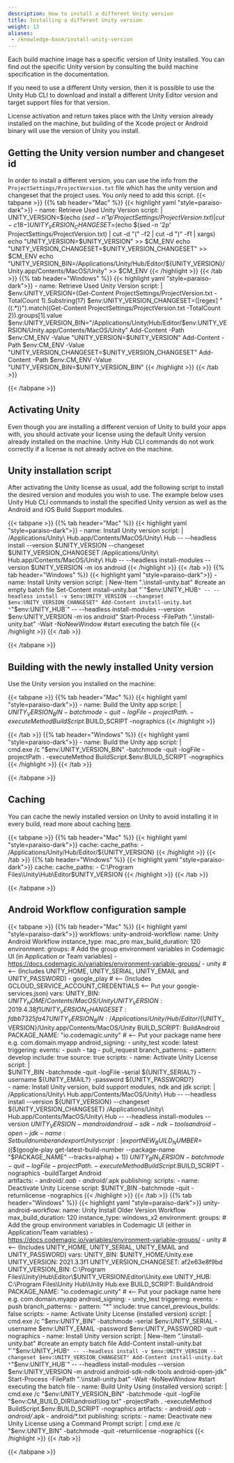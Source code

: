 ```yaml
---
description: How to install a different Unity version
title: Installing a different Unity version
weight: 13
aliases:
 - /knowledge-base/install-unity-version
---
```


Each build machine image has a specific version of Unity installed. You can find out the specific Unity version by consulting the build machine specification in the documentation.

If you need to use a different Unity version, then it is possible to use the Unity Hub CLI to download and install a different Unity Editor version and target support files for that version. 

License activation and return takes place with the Unity version already installed on the machine, but building of the Xcode project or Android binary will use the version of Unity you install. 


## Getting the Unity version number and changeset id
In order to install a different version, you can use the info from the `ProjectSettings/ProjectVersion.txt` file which has the unity version and changeset that the project uses.
You only need to add this script.
{{< tabpane >}}
{{% tab header="Mac" %}}
{{< highlight yaml "style=paraiso-dark">}}
      - name: Retrieve Used Unity Version
        script: | 
          UNITY_VERSION=$(echo $(sed -n '1p' ProjectSettings/ProjectVersion.txt) | cut -c 18-)
          UNITY_VERSION_CHANGESET=$(echo $(sed -n '2p' ProjectSettings/ProjectVersion.txt) | cut -d "(" -f2 | cut -d ")" -f1 | xargs)
          echo "UNITY_VERSION=$UNITY_VERSION" >> $CM_ENV
          echo "UNITY_VERSION_CHANGESET=$UNITY_VERSION_CHANGESET" >> $CM_ENV
          echo "UNITY_VERSION_BIN=/Applications/Unity/Hub/Editor/${UNITY_VERSION}/Unity.app/Contents/MacOS/Unity" >> $CM_ENV
{{< /highlight >}}
{{< /tab >}}
{{% tab header="Windows" %}}
{{< highlight yaml "style=paraiso-dark">}}
      - name: Retrieve Used Unity Version
        script: | 
          $env:UNITY_VERSION=(Get-Content ProjectSettings/ProjectVersion.txt -TotalCount 1).Substring(17)
          $env:UNITY_VERSION_CHANGESET=([regex] "\((.*)\)").match((Get-Content ProjectSettings/ProjectVersion.txt -TotalCount 2)).groups[1].value
          $env:UNITY_VERSION_BIN="/Applications/Unity/Hub/Editor/$env:UNITY_VERSION/Unity.app/Contents/MacOS/Unity"
          Add-Content -Path $env:CM_ENV -Value "UNITY_VERSION=$UNITY_VERSION"
          Add-Content -Path $env:CM_ENV -Value "UNITY_VERSION_CHANGESET=$UNITY_VERSION_CHANGESET"
          Add-Content -Path $env:CM_ENV -Value "UNITY_VERSION_BIN=$UNITY_VERSION_BIN"
{{< /highlight >}}
{{< /tab >}}


{{< /tabpane >}}

## Activating Unity
Even though you are installing a different version of Unity to build your apps with, you should activate your license using the default Unity version already installed on the machine. Unity Hub CLI commands do not work correctly if a license is not already active on the machine.


## Unity installation script
After activating the Unity license as usual, add the following script to install the desired version and modules you wish to use. The example below uses Unity Hub CLI commands to install the specified Unity version as well as the Android and iOS Build Support modules.

{{< tabpane >}}
{{% tab header="Mac" %}}
{{< highlight yaml "style=paraiso-dark">}}
    - name: Install Unity version
      script: |  
        /Applications/Unity\ Hub.app/Contents/MacOS/Unity\ Hub -- --headless install --version $UNITY_VERSION --changeset $UNITY_VERSION_CHANGESET 
        /Applications/Unity\ Hub.app/Contents/MacOS/Unity\ Hub -- --headless install-modules --version $UNITY_VERSION -m ios android 
{{< /highlight >}}
{{< /tab >}}
{{% tab header="Windows" %}}
{{< highlight yaml "style=paraiso-dark">}}
    - name: Install Unity version
      script: |  
        New-Item ".\install-unity.bat" #create an empty batch file
        Set-Content install-unity.bat "`"$env:UNITY_HUB`" -- --headless install -v $env:UNITY_VERSION --changeset $env:UNITY_VERSION_CHANGESET"
        Add-Content install-unity.bat "`"$env:UNITY_HUB`" -- --headless install-modules --version $env:UNITY_VERSION -m ios android"
        Start-Process -FilePath ".\install-unity.bat" -Wait -NoNewWindow #start executing the batch file
{{< /highlight >}}
{{< /tab >}}

{{< /tabpane >}}
## Building with the newly installed Unity version
Use the Unity version you installed on the machine:

{{< tabpane >}}
{{% tab header="Mac" %}}
{{< highlight yaml "style=paraiso-dark">}}
    - name: Build the Unity app
      script: |  
        $UNITY_VERSION_BIN -batchmode -quit -logFile -projectPath . -executeMethod BuildScript.$BUILD_SCRIPT -nographics
{{< /highlight >}}

{{< /tab >}}
{{% tab header="Windows" %}}
{{< highlight yaml "style=paraiso-dark">}}
    - name: Build the Unity app
      script: |  
        cmd.exe /c "$env:UNITY_VERSION_BIN" -batchmode -quit -logFile -projectPath . -executeMethod BuildScript.$env:BUILD_SCRIPT -nographics
{{< /highlight >}}
{{< /tab >}}

{{< /tabpane >}}

## Caching
You can cache the newly installed version on Unity to avoid installing it in every build, read more about caching [here](https://docs.codemagic.io/yaml/yaml-getting-started/#cache).

{{< tabpane >}}
{{% tab header="Mac" %}}
{{< highlight yaml "style=paraiso-dark">}}
    cache:
      cache_paths:
        - /Applications/Unity/Hub/Editor/${UNITY_VERSION}
{{< /highlight >}}
{{< /tab >}}
{{% tab header="Windows" %}}
{{< highlight yaml "style=paraiso-dark">}}
    cache:
      cache_paths:
        - C:\Program Files\Unity\Hub\Editor\$UNITY_VERSION
{{< /highlight >}}
{{< /tab >}}

{{< /tabpane >}}

## Android Workflow configuration sample
{{< tabpane >}}
{{% tab header="Mac" %}}
{{< highlight yaml "style=paraiso-dark">}}
workflows:
  unity-android-workflow:
      name: Unity Android Workflow
      instance_type: mac_pro
      max_build_duration: 120
      environment:
        groups:
          # Add the group environment variables in Codemagic UI (in Application or Team variables) - https://docs.codemagic.io/variables/environment-variable-groups/
          - unity # <-- (Includes UNITY_HOME, UNITY_SERIAL, UNITY_EMAIL and UNITY_PASSWORD)
          - google_play # <-- (Includes GCLOUD_SERVICE_ACCOUNT_CREDENTIALS <-- Put your google-services.json)
        vars:
          UNITY_BIN: $UNITY_HOME/Contents/MacOS/Unity
          UNITY_VERSION: 2019.4.38f1
          UNITY_VERSION_CHANGESET: fdbb7325fa47
          UNITY_VERSION_BIN: /Applications/Unity/Hub/Editor/${UNITY_VERSION}/Unity.app/Contents/MacOS/Unity
          BUILD_SCRIPT: BuildAndroid
          PACKAGE_NAME: "io.codemagic.unity" # <-- Put your package name here e.g. com.domain.myapp
        android_signing:
        - unity_test
        xcode: latest
      triggering:
        events:
          - push
          - tag
          - pull_request
        branch_patterns:
          - pattern: develop
            include: true
            source: true
      scripts:
        - name: Activate Unity License
          script: |  
            $UNITY_BIN -batchmode -quit -logFile -serial ${UNITY_SERIAL?} -username ${UNITY_EMAIL?} -password ${UNITY_PASSWORD?}      
        - name: Install Unity version, buld support modules, ndk and jdk
          script: |  
            /Applications/Unity\ Hub.app/Contents/MacOS/Unity\ Hub -- --headless install --version ${UNITY_VERSION} --changeset ${UNITY_VERSION_CHANGESET}
            /Applications/Unity\ Hub.app/Contents/MacOS/Unity\ Hub -- --headless install-modules --version ${UNITY_VERSION} -m android android-sdk-ndk-tools android-open-jdk          
        - name: Set build number and export Unity
          script: | 
            export NEW_BUILD_NUMBER=$(($(google-play get-latest-build-number --package-name "$PACKAGE_NAME" --tracks=alpha) + 1))
            $UNITY_BIN_VERSION -batchmode -quit -logFile -projectPath . -executeMethod BuildScript.$BUILD_SCRIPT -nographics -buildTarget Android      
      artifacts:
        - android/*.aab
        - android/*.apk
      publishing:
        scripts:
          - name: Deactivate Unity License
            script: $UNITY_BIN -batchmode -quit -returnlicense -nographics
{{< /highlight >}}
{{< /tab >}}
{{% tab header="Windows" %}}
{{< highlight yaml "style=paraiso-dark">}}
 unity-android-workflow:
    name: Unity Install Older Version Workflow
    max_build_duration: 120
    instance_type: windows_x2
    environment:
      groups:
        # Add the group environment variables in Codemagic UI (either in Application/Team variables) - https://docs.codemagic.io/variables/environment-variable-groups/
        - unity # <-- (Includes UNITY_HOME, UNITY_SERIAL, UNITY_EMAIL and UNITY_PASSWORD)
      vars:
        UNITY_BIN: $UNITY_HOME/Unity.exe
        UNITY_VERSION: 2021.3.3f1
        UNITY_VERSION_CHANGESET: af2e63e8f9bd
        UNITY_VERSION_BIN: C:\Program Files\Unity\Hub\Editor\$UNITY_VERSION\Editor\Unity.exe
        UNITY_HUB: C:\Program Files\Unity Hub\Unity Hub.exe
        BUILD_SCRIPT: BuildAndroid
        PACKAGE_NAME: "io.codemagic.unity" # <-- Put your package name here e.g. com.domain.myapp
      android_signing:
        - unity_test
    triggering:
      events:
        - push
      branch_patterns:
        - pattern: "*"
          include: true
      cancel_previous_builds: false
    scripts:
      - name: Activate Unity License (installed version)
        script: | 
          cmd.exe /c "$env:UNITY_BIN" -batchmode -serial $env:UNITY_SERIAL -username $env:UNITY_EMAIL -password $env:UNITY_PASSWORD -quit -nographics
      - name: Install Unity version
        script: | 
          New-Item ".\install-unity.bat" #create an empty batch file
          Add-Content install-unity.bat "`"$env:UNITY_HUB`" -- --headless install -v $env:UNITY_VERSION --changeset $env:UNITY_VERSION_CHANGESET"
          Add-Content install-unity.bat "`"$env:UNITY_HUB`" -- --headless install-modules --version $env:UNITY_VERSION -m android android-sdk-ndk-tools android-open-jdk"
          Start-Process -FilePath ".\install-unity.bat" -Wait -NoNewWindow #start executing the batch file
      - name: Build Unity Using (installed version)
        script: | 
          cmd.exe /c "$env:UNITY_VERSION_BIN" -batchmode -quit -logFile "$env:CM_BUILD_DIR\\android\\log.txt" -projectPath . -executeMethod BuildScript.$env:BUILD_SCRIPT -nographics
    artifacts:
      - android/*.aab
      - android/*.apk
      - android/*.txt
    publishing:
      scripts:
        - name: Deactivate new Unity License using a Command Prompt
          script: | 
            cmd.exe /c "$env:UNITY_BIN" -batchmode -quit -returnlicense -nographics 
{{< /highlight >}}
{{< /tab >}}

{{< /tabpane >}}
